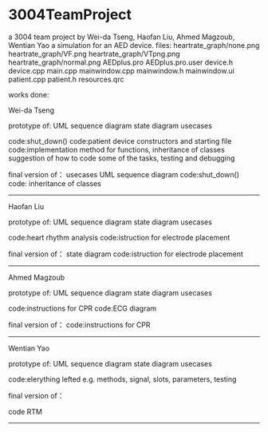 # 3004TeamProject

a 3004 team project by Wei-da Tseng, Haofan Liu, Ahmed Magzoub, Wentian Yao
a simulation for an AED device.
files:
heartrate_graph/none.png
heartrate_graph/VF.png
heartrate_graph/VTpng.png
heartrate_graph/normal.png
AEDplus.pro
AEDplus.pro.user
device.h
device.cpp
main.cpp
mainwindow.cpp
mainwindow.h
mainwindow.ui
patient.cpp
patient.h
resources.qrc

works done:

Wei-da Tseng

prototype of:
UML
sequence diagram
state diagram
usecases

code:shut_down()
code:patient device constructors and starting file
code:implementation method for functions, inheritance of classes
suggestion of how to code some of the tasks, testing and debugging

final version of：
usecases
UML
sequence diagram
code:shut_down()
code: inheritance of classes

---

Haofan Liu

prototype of:
UML
sequence diagram
state diagram
usecases

code:heart rhythm analysis
code:istruction for electrode placement

final version of：
state diagram
code:istruction for electrode placement

---

Ahmed Magzoub

prototype of:
UML
sequence diagram
state diagram
usecases

code:instructions for CPR
code:ECG diagram

final version of：
code:instructions for CPR

---

Wentian Yao

prototype of:
UML
sequence diagram
state diagram
usecases

code:elerything lefted e.g. methods, signal, slots, parameters, testing

final version of：

code
RTM

---
